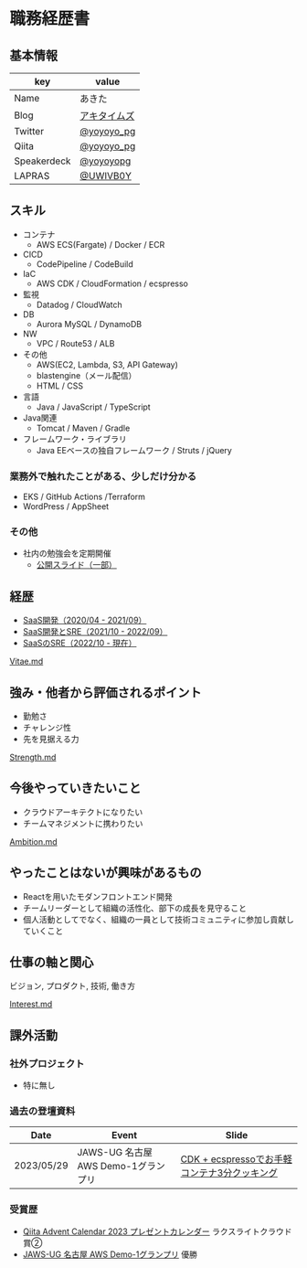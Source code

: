 # 職務経歴書

## 基本情報

|key          |value                                                      |
|-------------|-----------------------------------------------------------|
|Name         |あきた                                                      |
|Blog         |[アキタイムズ](https://yoyoyo-pg.hatenablog.jp/)            |
|Twitter      |[@yoyoyo_pg](https://twitter.com/yoyoyo_pg)                |
|Qiita        |[@yoyoyo_pg](https://qiita.com/yoyoyo_pg)                  |
|Speakerdeck  |[@yoyoyopg](https://speakerdeck.com/yoyoyopg)              |
|LAPRAS       |[@UWIVB0Y](https://lapras.com/public/UWIVB0Y)              |

## スキル

- コンテナ
  - AWS ECS(Fargate) / Docker / ECR
- CICD
  - CodePipeline / CodeBuild
- IaC
  - AWS CDK / CloudFormation / ecspresso
- 監視
  - Datadog / CloudWatch
- DB
  - Aurora MySQL / DynamoDB
- NW
  - VPC / Route53 / ALB
- その他
  - AWS(EC2, Lambda, S3, API Gateway)
  - blastengine（メール配信）
  - HTML / CSS
- 言語
  - Java / JavaScript / TypeScript
- Java関連
  - Tomcat / Maven / Gradle
- フレームワーク・ライブラリ
  - Java EEベースの独自フレームワーク / Struts / jQuery

### 業務外で触れたことがある、少しだけ分かる

- EKS / GitHub Actions /Terraform
- WordPress / AppSheet

### その他

- 社内の勉強会を定期開催
  - [公開スライド（一部）](https://github.com/yoyoyo-pg/infra-study)

## 経歴

- [SaaS開発（2020/04 - 2021/09）](/detail/Vitae/2020.md)
- [SaaS開発とSRE（2021/10 - 2022/09）](/detail/Vitae/2021.md)
- [SaaSのSRE（2022/10 - 現在）](/detail/Vitae/2022-2024.md)

[Vitae.md](/detail/Vitae.md)

## 強み・他者から評価されるポイント

- 勤勉さ
- チャレンジ性
- 先を見据える力

[Strength.md](/detail/Strength.md)

## 今後やっていきたいこと

- クラウドアーキテクトになりたい
- チームマネジメントに携わりたい

[Ambition.md](/detail/Ambition.md)

## やったことはないが興味があるもの

- Reactを用いたモダンフロントエンド開発
- チームリーダーとして組織の活性化、部下の成長を見守ること
- 個人活動としてでなく、組織の一員として技術コミュニティに参加し貢献していくこと

## 仕事の軸と関心

ビジョン, プロダクト, 技術, 働き方

[Interest.md](/detail/Interest.md)

## 課外活動

### 社外プロジェクト

- 特に無し

### 過去の登壇資料

|Date       |Event                                 |Slide  |
|-----------|--------------------------------------|-------|
|2023/05/29 |JAWS-UG 名古屋 AWS Demo-1グランプリ    |[CDK + ecspressoでお手軽コンテナ3分クッキング](https://speakerdeck.com/yoyoyopg/cdk-plus-ecspressodeoshou-qing-kontena3fen-kutukingu)|

### 受賞歴

- [Qiita Advent Calendar 2023 プレゼントカレンダー](https://blog.qiita.com/adventcalendar-2023-presents-winners/) ラクスライトクラウド賞②
- [JAWS-UG 名古屋 AWS Demo-1グランプリ](https://jawsug-nagoya.doorkeeper.jp/events/155833) 優勝
